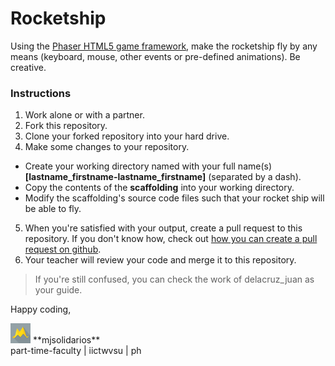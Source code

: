 Rocketship
===================

Using the [Phaser HTML5 game framework](http://phaser.io/), make the rocketship fly by any means (keyboard, mouse, other events or pre-defined animations). Be creative.

### Instructions
1. Work alone or with a partner.
2. Fork this repository.
3. Clone your forked repository into your hard drive.
4. Make some changes to your repository.
  - Create your working directory named with your full name(s) **[lastname_firstname-lastname_firstname]** (separated by a dash).
  - Copy the contents of the **scaffolding** into your working directory.
  - Modify the scaffolding's source code files such that your rocket ship will be able to fly.
5. When you're satisfied with your output, create a pull request to this repository. If you don't know how, check out [how you can create a pull request on github](https://help.github.com/articles/creating-a-pull-request/).
6. Your teacher will review your code and merge it to this repository.

> If you're still confused, you can check the work of delacruz_juan as your guide.

Happy coding,

<img src="assets/logo.png" style="width:32px;height:auto">
**mjsolidarios**
<br>part-time-faculty | iictwvsu | ph
